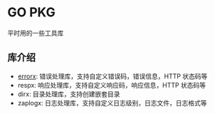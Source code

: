 # GO PKG

平时用的一些工具库


## 库介绍
* [errorx](./errorx/README.md): 错误处理库，支持自定义错误码，错误信息，HTTP 状态码等
* respx: 响应处理库，支持自定义响应码，响应信息，HTTP 状态码等
* dirx: 目录处理库，支持创建嵌套目录
* zaplogx: 日志处理库，支持自定义日志级别，日志文件，日志格式等